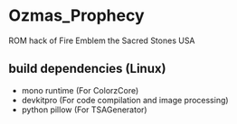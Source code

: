 # Ozmas_Prophecy
ROM hack of Fire Emblem the Sacred Stones USA

## build dependencies (Linux)
- mono runtime (For ColorzCore)
- devkitpro (For code compilation and image processing)
- python pillow (For TSAGenerator)
